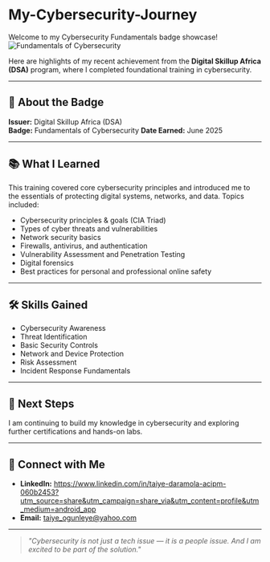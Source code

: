 # My-Cybersecurity-Journey 

Welcome to my Cybersecurity Fundamentals badge showcase! 
![Fundamentals of Cybersecurity](https://github.com/user-attachments/assets/da740eb4-e485-4496-9e9c-c9d07ea59463)

Here are highlights of my recent achievement from the **Digital Skillup Africa (DSA)** program, where I completed foundational training in cybersecurity.

---

## 🎯 About the Badge

**Issuer:** Digital Skillup Africa (DSA)  
**Badge:** Fundamentals of Cybersecurity 
**Date Earned:** June 2025

---

## 📚 What I Learned

This training covered core cybersecurity principles and introduced me to the essentials of protecting digital systems, networks, and data. Topics included:

- Cybersecurity principles & goals (CIA Triad)
- Types of cyber threats and vulnerabilities
- Network security basics
- Firewalls, antivirus, and authentication
- Vulnerability Assessment and Penetration Testing 
- Digital forensics 
- Best practices for personal and professional online safety

---

## 🛠️ Skills Gained

- Cybersecurity Awareness  
- Threat Identification  
- Basic Security Controls  
- Network and Device Protection  
- Risk Assessment  
- Incident Response Fundamentals  

---

## 🌱 Next Steps

I am continuing to build my knowledge in cybersecurity and exploring further certifications and hands-on labs.  

---

## 📩 Connect with Me

- **LinkedIn:** https://www.linkedin.com/in/taiye-daramola-acipm-060b2453?utm_source=share&utm_campaign=share_via&utm_content=profile&utm_medium=android_app 
- **Email:** taiye_ogunleye@yahoo.com
---

> *"Cybersecurity is not just a tech issue — it is a people issue. And I am excited to be part of the solution."*


